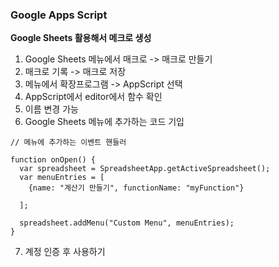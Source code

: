 ### Google Apps Script
**Google Sheets 활용해서 메크로 생성**
1. Google Sheets 메뉴에서 매크로 -> 매크로 만들기
2. 매크로 기록 -> 매크로 저장
3. 메뉴에서 확장프로그램 -> AppScript 선택
4. AppScript에서 editor에서 함수 확인
5. 이름 변경 가능
6. Google Sheets 메뉴에 추가하는 코드 기입
~~~
// 메뉴에 추가하는 이벤트 핸들러

function onOpen() {
  var spreadsheet = SpreadsheetApp.getActiveSpreadsheet();
  var menuEntries = [
    {name: "계산기 만들기", functionName: "myFunction"}

  ];

  spreadsheet.addMenu("Custom Menu", menuEntries);
}
~~~
7. 계정 인증 후 사용하기
